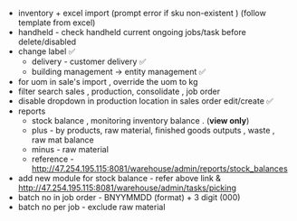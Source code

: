 - inventory + excel import (prompt error if sku non-existent ) (follow template from excel)
-  handheld - check handheld current ongoing jobs/task before delete/disabled
- change label ✅
	-  delivery - customer delivery ✅
	- building management -> entity management ✅
- for uom in sale's import , override the uom to kg 
- filter search sales , production, consolidate , job order
- disable dropdown in production location in sales order edit/create ✅
- reports 
	- stock balance , monitoring inventory balance . (**view only**) 
	- plus - by products, raw material, finished goods outputs , waste , raw mat balance 
	- minus -  raw material
	- reference - http://47.254.195.115:8081/warehouse/admin/reports/stock_balances
- add new module for stock balance - refer above link & http://47.254.195.115:8081/warehouse/admin/tasks/picking
- batch no in job order - BNYYMMDD (format) + 3 digit (000)
- batch no per job - exclude raw material 
